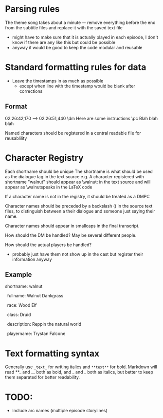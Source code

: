 # Parsing rules

The theme song takes about a minute -- remove everything before the end from the subtitle files and replace it with the saved text file

- might have to make sure that it is actually played in each episode, I don't know if there are any like this but could be possible
- anyway it would be good to keep the code modular and reusable

# Standard formatting rules for data

- Leave the timestamps in as much as possible
  - except when line with the timestamp would be blank after corrections

## Format

02:26:42,170 --> 02:26:51,440
\dm Here are some instructions
\pc Blah blah blah

Named characters should be registered in a central readable file for reusablility

# Character Registry

Each shortname should be unique
The shortname is what should be used as the dialogue tag in the text source
e.g. A character registered with shortname "walnut" should appear as \walnut: in the text source and will appear as \walnutspeaks in the LaTeX code

If a character name is not in the registry, it should be treated as a DMPC

Character names should be preceded by a backslash (\) in the source text files, to distinguish between a their dialogue and someone just saying their name.

Character names should appear in smallcaps in the final transcript.

How should the DM be handled? May be several different people.

How should the actual players be handled?

- probably just have them not show up in the cast but register their information anyway

## Example

shortname: walnut

&ensp;fullname: Walnut Dankgrass

&ensp;race: Wood Elf

&ensp;class: Druid

&ensp;description: Reppin the natural world

&ensp;playername: Trystan Falcone

# Text formatting syntax

Generally use `_text_` for writing italics and `**text**` for bold. Markdown will read \*\*\_ and \_\_ both as bold, and \_ and \_ both as italics, but better to keep them separated for better readability.

# TODO:

- Include arc names (multiple episode storylines)
